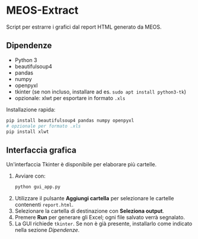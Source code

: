 # MEOS-Extract

Script per estrarre i grafici dal report HTML generato da MEOS.

## Dipendenze

- Python 3
- beautifulsoup4
- pandas
- numpy
- openpyxl
- tkinter (se non incluso, installare ad es. `sudo apt install python3-tk`)
- opzionale: xlwt per esportare in formato `.xls`

Installazione rapida:
```bash
pip install beautifulsoup4 pandas numpy openpyxl
# opzionale per formato .xls
pip install xlwt
```

## Interfaccia grafica

Un'interfaccia Tkinter è disponibile per elaborare più cartelle.

1. Avviare con:
   ```bash
   python gui_app.py
   ```
2. Utilizzare il pulsante **Aggiungi cartella** per selezionare le cartelle contenenti `report.html`.
3. Selezionare la cartella di destinazione con **Seleziona output**.
4. Premere **Run** per generare gli Excel; ogni file salvato verrà segnalato.
5. La GUI richiede `tkinter`. Se non è già presente, installarlo come indicato nella sezione *Dipendenze*.

